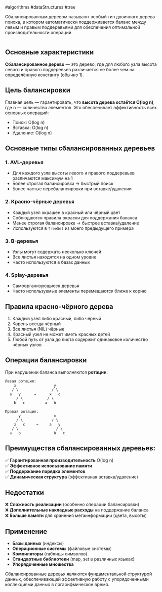 #algorithms #dataStructures #tree

Сбалансированным деревом называют особый тип двоичного дерева поиска, в котором автоматически поддерживается баланс между левым и правым поддеревьями для обеспечения оптимальной производительности операций.

```table-of-contents

```

## Основные характеристики

**Сбалансированное дерево** — это дерево, где для любого узла высота левого и правого поддеревьев различается не более чем на определённую константу (обычно 1).

## Цель балансировки

Главная цель — гарантировать, что **высота дерева остаётся O(log n)**, где n — количество элементов. Это обеспечивает эффективность всех основных операций:
- Поиск: O(log n)
- Вставка: O(log n) 
- Удаление: O(log n)

## Основные типы сбалансированных деревьев

### 1. **AVL-деревья**
- Для каждого узла высоты левого и правого поддеревьев различаются максимум на 1
- Более строгая балансировка → быстрый поиск
- Более частые перебалансировки при вставке/удалении

### 2. **Красно-чёрные деревья**
- Каждый узел окрашен в красный или чёрный цвет
- Соблюдаются правила окраски для поддержания баланса
- Менее строгая балансировка → быстрее вставка/удаление
- Используются в `TreeSet` из моего предыдущего примера

### 3. **B-деревья**
- Узлы могут содержать несколько ключей
- Все листья находятся на одном уровне
- Часто используются в базах данных

### 4. **Splay-деревья**
- Самоорганизующиеся деревья
- Часто используемые элементы перемещаются ближе к корню

## Правила красно-чёрного дерева

1. Каждый узел либо красный, либо чёрный
2. Корень всегда чёрный
3. Все листья (NIL) чёрные
4. Красный узел не может иметь красных детей
5. Любой путь от узла до листа содержит одинаковое количество чёрных узлов

## Операции балансировки

При нарушении баланса выполняются **ротации**:

```
Левая ротация:
    x                 y
   / \               / \
  a   y      →      x   c
     / \           / \
    b   c         a   b

Правая ротация:
      y               x
     / \             / \
    x   c     →     a   y
   / \                 / \
  a   b               b   c
```

## Преимущества сбалансированных деревьев:

✅ **Гарантированная производительность** O(log n)  
✅ **Эффективное использование памяти**  
✅ **Поддержание порядка элементов**  
✅ **Динамическая структура** (эффективная вставка/удаление)

## Недостатки

❌ **Сложность реализации** (особенно операции балансировки)  
❌ **Дополнительные накладные расходы** на поддержание баланса  
❌ **Больше памяти** для хранения метаинформации (цвета, высоты)

## Применение

- **Базы данных** (индексы)
- **Операционные системы** (файловые системы)
- **Компиляторы** (таблицы символов)
- **Стандартные библиотеки** (map, set в различных языках)
- **Упорядоченные множества**

Сбалансированные деревья являются фундаментальной структурой данных, обеспечивающей эффективную работу с упорядоченными коллекциями данных в логарифмическое время.


